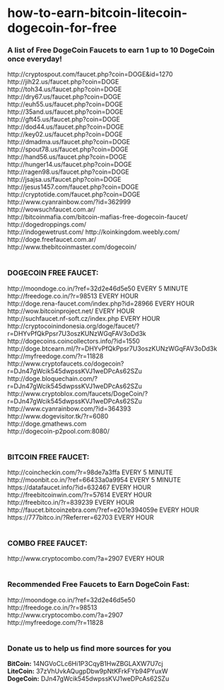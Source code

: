 how-to-earn-bitcoin-litecoin-dogecoin-for-free
==============================================

<h3>A list of Free DogeCoin Faucets to earn 1 up to 10 DogeCoin once everyday!</h3>
http://cryptospout.com/faucet.php?coin=DOGE&id=1270<br>
http://jih22.us/faucet.php?coin=DOGE<br>
http://toh34.us/faucet.php?coin=DOGE<br>
http://dry67.us/faucet.php?coin=DOGE<br>
http://euh55.us/faucet.php?coin=DOGE<br>
http://35and.us/faucet.php?coin=DOGE<br>
http://gft45.us/faucet.php?coin=DOGE<br>
http://dod44.us/faucet.php?coin=DOGE<br>
http://key02.us/faucet.php?coin=DOGE<br>
http://dmadma.us/faucet.php?coin=DOGE<br>
http://spout78.us/faucet.php?coin=DOGE<br>
http://hand56.us/faucet.php?coin=DOGE<br>
http://hunger14.us/faucet.php?coin=DOGE<br>
http://ragen98.us/faucet.php?coin=DOGE<br>
http://jsajsa.us/faucet.php?coin=DOGE<br>
http://jesus1457.com/faucet.php?coin=DOGE<br>
http://cryptotide.com/faucet.php?coin=DOGE<br>
http://www.cyanrainbow.com/?id=362999<br>
http://wowsuchfaucet.com.ar/<br>
http://bitcoinmafia.com/bitcoin-mafias-free-dogecoin-faucet/<br>
http://dogedroppings.com/<br>
http://indogewetrust.com/
http://koinkingdom.weebly.com/<br>
http://doge.freefaucet.com.ar/<br>
http://www.thebitcoinmaster.com/dogecoin/<br><br>


<h3>DOGECOIN FREE FAUCET:</h3>
http://moondoge.co.in/?ref=32d2e46d5e50 EVERY 5 MINUTE<br>
http://freedoge.co.in/?r=98513 EVERY HOUR<br>
http://doge.rena-faucet.com/index.php?id=28966 EVERY HOUR<br>
http://wow.bitcoinproject.net/ EVERY HOUR<br>
http://suchfaucet.nf-soft.cz/index.php EVERY HOUR<br>
http://cryptocoinindonesia.org/doge/faucet/?r=DHYvPfQkPpsr7U3oszKUNzWGqFAV3oDd3k<br>
http://dogecoins.coincollectors.info/?id=1550<br>
http://doge.btcearn.ml/?r=DHYvPfQkPpsr7U3oszKUNzWGqFAV3oDd3k<br>
http://myfreedoge.com/?r=11828<br>
http://www.cryptofaucets.co/dogecoin?r=DJn47gWcik545dwpssKVJ1weDPcAs62SZu<br>
http://doge.bloquechain.com/?r=DJn47gWcik545dwpssKVJ1weDPcAs62SZu<br>
http://www.cryptoblox.com/faucets/DogeCoin/?r=DJn47gWcik545dwpssKVJ1weDPcAs62SZu<br>
http://www.cyanrainbow.com/?id=364393<br>
http://www.dogevisitor.tk/?r=6080<br>
http://doge.gmathews.com<br>
http://dogecoin-p2pool.com:8080/<br><br>

<h3>BITCOIN FREE FAUCET:</h3>
http://coincheckin.com/?r=98de7a3ffa EVERY 5 MINUTE<br>
http://moonbit.co.in/?ref=66433a0a9954 EVERY 5 MINUTE<br>
https://datafaucet.info/?id=632467 EVERY HOUR<br>
http://freebitcoinwin.com/?r=57614 EVERY HOUR<br>
http://freebitco.in/?r=839239 EVERY HOUR<br>
http://faucet.bitcoinzebra.com/?ref=e201e394059e EVERY HOUR<br>
https://777bitco.in/?Referrer=62703 EVERY HOUR<br><br>

<h3>COMBO FREE FAUCET:</h3>
http://www.cryptocombo.com/?a=2907 EVERY HOUR<br><br>

<h3>Recommended Free Faucets to Earn DogeCoin Fast:</h3>
http://moondoge.co.in/?ref=32d2e46d5e50<br>
http://freedoge.co.in/?r=98513<br>
http://www.cryptocombo.com/?a=2907<br>
http://myfreedoge.com/?r=11828<br><br>

<h3>Donate us to help us find more sources for you</h3>
<b>BitCoin:</b> 14NGVoCLc6Hi1P3CqyB1HwZBGLAXW7U7cj<br>
<b>LiteCoin:</b> 37zVhUvkAQugpDbw9pNtKFrkFYb94PYuxW<br>
<b>DogeCoin:</b> DJn47gWcik545dwpssKVJ1weDPcAs62SZu
